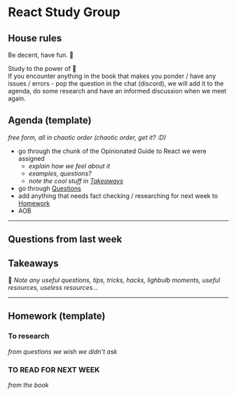 # React Study Group  

## House rules  
Be decent, have fun. :dancers:  
  
Study to the power of 🙋  
If you encounter anything in the book that makes you ponder / have any issues / errors - pop the question in the chat (discord), we will add it to the agenda,  do some research and have an informed discussion when we meet again. 

## Agenda (template)  
_free form, all in chaotic order (chaotic order, get it? :D)_
- go through the chunk of the Opinionated Guide to React we were assigned  
    - _explain how we feel about it_  
    - _examples, questions?_  
    - _note the cool stuff in [Takeaways](#Takeaways)_  
- go through [Questions](#Questions-from-last-week)  
- add anything that needs fact checking / researching for next week to [Homework](#Homework-template)  
- AOB  

--- 

## Questions from last week  

## Takeaways
 :takeout_box: _Note any useful questions, tips, tricks, hacks, lighbulb moments, useful resources, useless resources..._  

---

## Homework (template)  
### To research  
_from questions we wish we didn't ask_   

### TO READ FOR NEXT WEEK  
_from the book_
